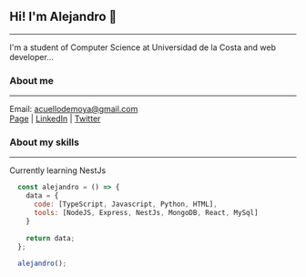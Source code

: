 ## Hi! I'm Alejandro 👋
---
I'm a student of Computer Science at Universidad de la Costa and web developer...
### About me
---
Email: acuellodemoya@gmail.com  
[Page](https://acuellodemoya.github.io/Portafolio/) | [LinkedIn](https://www.linkedin.com/in/alejandro-cuello-de-moya-02404619a) | [Twitter](https://twitter.com/cuellomoya)
### About my skills
---
Currently learning NestJs 
```javascript
  const alejandro = () => {
    data = {
      code: [TypeScript, Javascript, Python, HTML],
      tools: [NodeJS, Express, NestJs, MongoDB, React, MySql]
    }
  
    return data;
  };
  
  alejandro();
```

<!--
**acuellodemoya/acuellodemoya** is a ✨ _special_ ✨ repository because its `README.md` (this file) appears on your GitHub profile.

